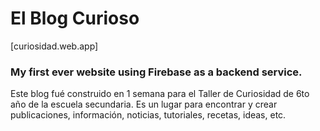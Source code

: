 # El Blog Curioso

[curiosidad.web.app]

### My first ever website using Firebase as a backend service.

Este blog fué construido en 1 semana para el Taller de Curiosidad de 6to año de la escuela secundaria.
Es un lugar para encontrar y crear publicaciones, información, noticias, tutoriales, recetas, ideas, etc. 
